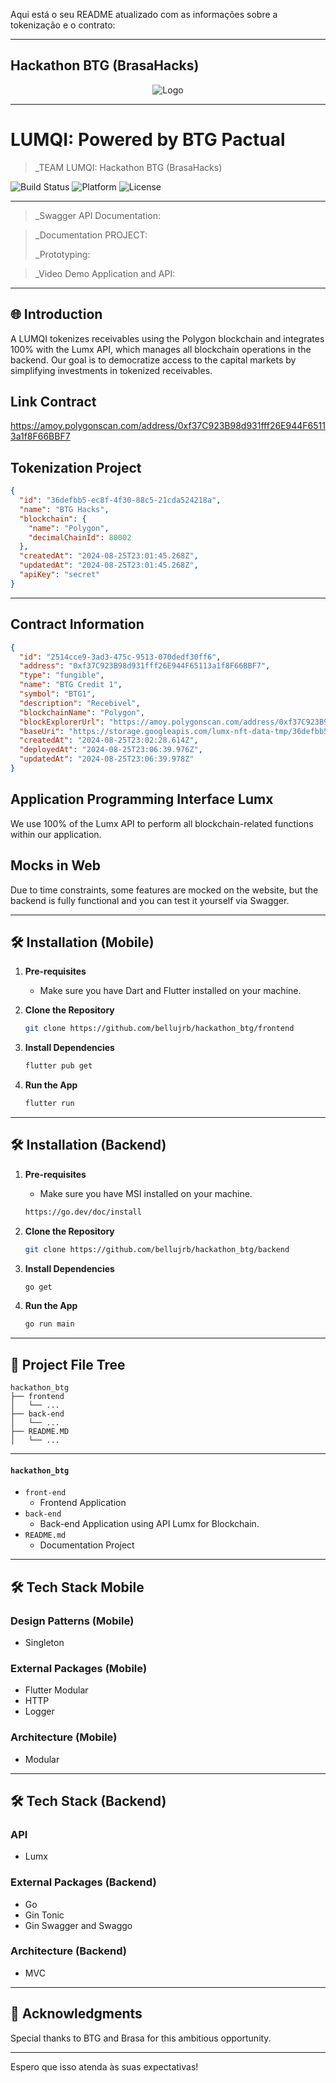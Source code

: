 Aqui está o seu README atualizado com as informações sobre a tokenização e o contrato:

---

## Hackathon BTG (BrasaHacks)

<div align="center">
    <img src="https://cdn.discordapp.com/attachments/1235359156743962746/1237891322015121438/image.png?ex=663d4ba2&is=663bfa22&hm=24435224343d05b2b227e2e6fc3c9f9ae639ea5b4b44b3d323970f805dc777ae&" alt="Logo">
</div>

---

# LUMQI: Powered by BTG Pactual

> _TEAM LUMQI: Hackathon BTG (BrasaHacks)

![Build Status](https://img.shields.io/badge/Build-Passing-brightgreen)
![Platform](https://img.shields.io/badge/Platform-Web-blue)
![License](https://img.shields.io/badge/License-MIT-green)

---

> _Swagger API Documentation: 

> _Documentation PROJECT:
> 
> _Prototyping: 

> _Video Demo Application and API:

---

## 🌐 Introduction

A LUMQI tokenizes receivables using the Polygon blockchain and integrates 100% with the Lumx API, which manages all blockchain operations in the backend. Our goal is to democratize access to the capital markets by simplifying investments in tokenized receivables.

## Link Contract
https://amoy.polygonscan.com/address/0xf37C923B98d931fff26E944F65113a1f8F66BBF7

## Tokenization Project

```json
{
  "id": "36defbb5-ec8f-4f30-88c5-21cda524218a",
  "name": "BTG Hacks",
  "blockchain": {
    "name": "Polygon",
    "decimalChainId": 80002
  },
  "createdAt": "2024-08-25T23:01:45.268Z",
  "updatedAt": "2024-08-25T23:01:45.268Z",
  "apiKey": "secret"
}
```

---

## Contract Information

```json
{
  "id": "2514cce9-3ad3-475c-9513-070dedf30ff6",
  "address": "0xf37C923B98d931fff26E944F65113a1f8F66BBF7",
  "type": "fungible",
  "name": "BTG Credit 1",
  "symbol": "BTG1",
  "description": "Recebivel",
  "blockchainName": "Polygon",
  "blockExplorerUrl": "https://amoy.polygonscan.com/address/0xf37C923B98d931fff26E944F65113a1f8F66BBF7",
  "baseUri": "https://storage.googleapis.com/lumx-nft-data-tmp/36defbb5-ec8f-4f30-88c5-21cda524218a/2514cce9-3ad3-475c-9513-070dedf30ff6/",
  "createdAt": "2024-08-25T23:02:28.614Z",
  "deployedAt": "2024-08-25T23:06:39.976Z",
  "updatedAt": "2024-08-25T23:06:39.978Z"
}
```

## Application Programming Interface Lumx

We use 100% of the Lumx API to perform all blockchain-related functions within our application.

## Mocks in Web

Due to time constraints, some features are mocked on the website, but the backend is fully functional and you can test it yourself via Swagger.

---

## 🛠 Installation (Mobile)

1. **Pre-requisites**
    - Make sure you have Dart and Flutter installed on your machine.

2. **Clone the Repository**

    ```bash
    git clone https://github.com/bellujrb/hackathon_btg/frontend
    ```

3. **Install Dependencies**

    ```bash
    flutter pub get
    ```

4. **Run the App**

    ```bash
    flutter run
    ```

---

## 🛠 Installation (Backend)

1. **Pre-requisites**
    - Make sure you have MSI installed on your machine.

    ```bash
    https://go.dev/doc/install
    ```

2. **Clone the Repository**

    ```bash
    git clone https://github.com/bellujrb/hackathon_btg/backend
    ```

3. **Install Dependencies**

    ```bash
    go get
    ```

4. **Run the App**

    ```bash
    go run main
    ```

---

## 📂 Project File Tree
    
```
hackathon_btg
├── frontend
│   └── ...
├── back-end
│   └── ...
├── README.MD
│   └── ...
```
---

#### `hackathon_btg`

- `front-end`
    - Frontend Application
- `back-end`
    - Back-end Application using API Lumx for Blockchain.
- `README.md`
    - Documentation Project

---

## 🛠 Tech Stack Mobile

### Design Patterns (Mobile)
- Singleton

### External Packages (Mobile)
- Flutter Modular
- HTTP
- Logger

### Architecture (Mobile)
- Modular

---

## 🛠 Tech Stack (Backend)

### API
- Lumx 

### External Packages (Backend)
- Go
- Gin Tonic
- Gin Swagger and Swaggo

### Architecture (Backend)
- MVC

---

## 🙏 Acknowledgments

Special thanks to BTG and Brasa for this ambitious opportunity.

---

Espero que isso atenda às suas expectativas!
